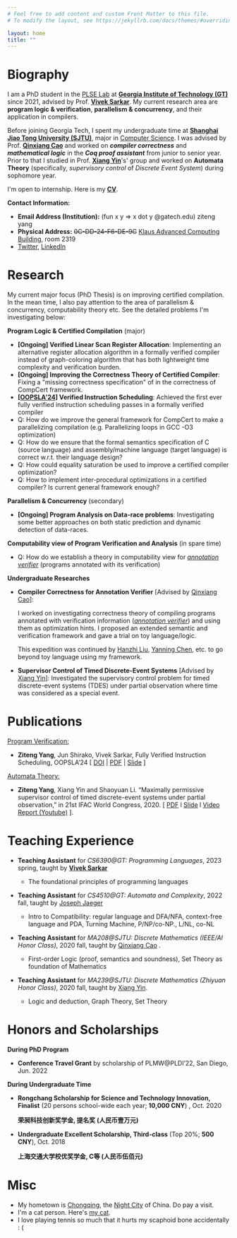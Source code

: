 ```yaml
---
# Feel free to add content and custom Front Matter to this file.
# To modify the layout, see https://jekyllrb.com/docs/themes/#overriding-theme-defaults

layout: home
title: ""
---
```


# **Biography** 

I am a PhD student in the [PLSE Lab](https://www.scs.gatech.edu/content/programming-languages-software-engineering) at **[Georgia Institute of Technology (GT)](https://www.gatech.edu/)** since 2021, advised by Prof. [**Vivek Sarkar**](https://vsarkar.cc.gatech.edu/). My current research area are **program logic & verification**, **parallelism & concurrency**, and their application in compilers. 

Before joining Georgia Tech, I spent my undergraduate time at **[Shanghai Jiao Tong University (SJTU)](https://www.sjtu.edu.cn/)**, major in [Computer Science](http://www.cs.sjtu.edu.cn/en/).  I was advised by Prof. **[Qinxiang Cao](https://jhc.sjtu.edu.cn/people/members/faculty/qinxiang-cao.html)** and worked on ***compiler correctness*** and ***mathematical logic*** in the ***Coq proof assistant*** from junior to senior year. Prior to that I studied in Prof. **[Xiang Yin](http://xiangyin.sjtu.edu.cn/)**'s' group and worked on **Automata Theory** (specifically, *supervisory control* of *Discrete Event System*) during sophomore year.

I'm open to internship. Here is my **[CV](./cv/CV_ZitengYang.pdf)**.

**Contact Information:**

- **Email Address (Institution):**  (fun x y => x dot y @gatech.edu) ziteng yang
- **Physical Address:** ~~0C-DD-24-F6-DE-9C~~ [Klaus Advanced Computing Building](https://www.scs.gatech.edu/content/building-facilities), room 2319
- [Twitter](https://twitter.com/_ziteng_yang_), [LinkedIn](https://www.linkedin.com/in/ziteng-yang-a149181b5/)

# **Research**

My current major focus (PhD Thesis) is on improving certified compilation. In the mean time, I also pay attention to the area of parallelism & concurrency, computability theory etc. See the detailed problems I'm investigating below:

**Program Logic & Certified Compilation** (major)

- **[Ongoing] Verified Linear Scan Register Allocation**: Implementing an alternative register allocation algorithm in a formally verified compiler instead of graph-coloring algorithm that has both lightweight time complexity and verification burden.
- **[Ongoing] Improving the Correctness Theory of Certified Compiler**: Fixing a "missing correctness specification" of in the correctness of CompCert framework.
- **[[OOPSLA'24](./papers/oopsla24/oopslab24-final.pdf)] Verified Instruction Scheduling**: Achieved the first ever fully verified instruction scheduling passes in a formally verified compiler
- Q: How do we improve the general framework for CompCert to make a parallelizing compilation (e.g. Parallelizing loops in GCC -O3 optimization)
- Q: How do we ensure that the formal semantics specification of C (source language) and assembly/machine language (target language) is correct w.r.t. their language design?
- Q: How could equality saturation be used to improve a certified compiler optimization?
- Q: How to implement inter-procedural optimizations in a certified compiler? Is current general framework enough?

**Parallelism & Concurrency** (secondary)

- **[Ongoing] Program Analysis on Data-race problems**: Investigating some better approaches on both static prediction and dynamic detection of data-races.

**Computability view of Program Verification and Analysis** (in spare time)

- Q: How do we establish a theory in computability view for [*annotation verifier*](https://dl.acm.org/doi/10.1145/3632911) (programs annotated with its verification)



**Undergraduate Researches**

- **Compiler Correctness for Annotation Verifier** [Advised by [Qinxiang Cao](https://jhc.sjtu.edu.cn/people/members/faculty/qinxiang-cao.html)]: 
  
  I worked on investigating correctness theory of compiling programs annotated with verification information ([*annotation verifier*](https://dl.acm.org/doi/10.1145/3632911)) and using them as optimization hints. I proposed an extended semantic and verification framework and gave a trial on toy language/logic. 
  
  This expedition was continued by [Hanzhi Liu](https://scholar.google.com/citations?user=hEUk48QAAAAJ), [Yanning Chen](https://lightquantum.me/), etc. to go beyond toy language using my framework.
  
- **Supervisor Control of Timed Discrete-Event Systems** [Advised by [Xiang Yin](http://xiangyin.sjtu.edu.cn/)]: Investigated the supervisory control problem for timed discrete-event systems (TDES) under partial observation where time was considered as a special event.

# **Publications**

<u>Program Verification:</u>

- **Ziteng Yang**, Jun Shirako, Vivek Sarkar, Fully Verified Instruction Scheduling, OOPSLA’24 [ [DOI](https://doi.org/10.1145/3689739) | [PDF](./papers/oopsla24/oopslab24-final.pdf) | [Slide]() ]

<u>Automata Theory:</u> 

- **Ziteng Yang**, Xiang Yin and Shaoyuan Li. “Maximally permissive supervisor control of timed discrete-event systems under partial observation,” in 21st IFAC World Congress, 2020.  [ [PDF](./papers/IFAC2020/IFAC2020-Final-Full.pdf)  l  [Slide](./papers/IFAC2020/IFAC2020-Slides.pdf) l  [Video Report (Youtube)](https://youtu.be/GtbxR_OKfXU) ]. 

# **Teaching Experience**

- **Teaching Assistant** for *CS6390@GT: Programming Languages*, 2023 spring, taught by [**Vivek Sarkar**](https://vsarkar.cc.gatech.edu/)
  - The foundational principles of programming languages

- **Teaching Assistant** for *CS4510@GT: Automata and Complexity*, 2022 fall, taught by [Joseph Jaeger](https://faculty.cc.gatech.edu/~josephjaeger/)
  - Intro to Compatibility: regular language and DFA/NFA, context-free language and PDA, Turning Machine, P/NP/co-NP., L/NL, co-NL 
- **Teaching Assistant**  for *MA208@SJTU: Discrete Mathematics (IEEE/AI Honor Class)*, 2020 fall, taught by [Qinxiang Cao](http://jhc.sjtu.edu.cn/people/members/qinxiang-cao.html) .
  - First-order Logic (proof, semantics and soundness), Set Theory as foundation of Mathematics

- **Teaching Assistant** for  *MA239@SJTU: Discrete Mathematics (Zhiyuan Honor Class)*, 2020 fall, taught by [Xiang Yin](http://xiangyin.sjtu.edu.cn/).
  - Logic and deduction, Graph Theory, Set Theory

# **Honors and Scholarships**

**During PhD Program**

- **Conference Travel Grant** by scholarship of PLMW@PLDI’22, San Diego, Jun. 2022

**During Undergraduate Time**

- **Rongchang Scholarship for Science and Technology Innovation, Finalist** (20 persons school-wide each  year; **10,000 CNY**) , Oct. 2020
  
  **荣昶科技创新奖学金, 提名奖 (人民币壹万元)**

- **Undergraduate Excellent Scholarship, Third-class** (Top 20%; **500 CNY**), Oct. 2018
  
  **上海交通大学校优奖学金, C等 (人民币伍佰元)**

  

# **Misc**

- My hometown is [Chongqing](https://youtu.be/yzl4jc9E5GU?si=DSd5Imm1ZIIlUgCE), the [Night City](https://cyberpunk.fandom.com/wiki/Night_City) of China. Do pay a visit.
- I'm a cat person. Here's [my cat](https://youngzt998.github.io/mycat/).
- I love playing tennis so much that it hurts my scaphoid bone accidentally : (

